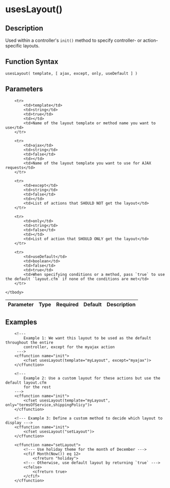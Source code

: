 # usesLayout()

## Description
Used within a controller's `init()` method to specify controller- or action-specific layouts.

## Function Syntax
	usesLayout( template, [ ajax, except, only, useDefault ] )


## Parameters
<table>
	<thead>
		<tr>
			<th>Parameter</th>
			<th>Type</th>
			<th>Required</th>
			<th>Default</th>
			<th>Description</th>
		</tr>
	</thead>
	<tbody>
		
		<tr>
			<td>template</td>
			<td>string</td>
			<td>true</td>
			<td></td>
			<td>Name of the layout template or method name you want to use</td>
		</tr>
		
		<tr>
			<td>ajax</td>
			<td>string</td>
			<td>false</td>
			<td></td>
			<td>Name of the layout template you want to use for AJAX requests</td>
		</tr>
		
		<tr>
			<td>except</td>
			<td>string</td>
			<td>false</td>
			<td></td>
			<td>List of actions that SHOULD NOT get the layout</td>
		</tr>
		
		<tr>
			<td>only</td>
			<td>string</td>
			<td>false</td>
			<td></td>
			<td>List of action that SHOULD ONLY get the layout</td>
		</tr>
		
		<tr>
			<td>useDefault</td>
			<td>boolean</td>
			<td>false</td>
			<td>true</td>
			<td>When specifying conditions or a method, pass `true` to use the default `layout.cfm` if none of the conditions are met</td>
		</tr>
		
	</tbody>
</table>


## Examples
	
		<!---
			Example 1: We want this layout to be used as the default throughout the entire
			controller, except for the myajax action
		 --->
		<cffunction name="init">
			<cfset usesLayout(template="myLayout", except="myajax")>
		</cffunction>
		
		<!---
			Example 2: Use a custom layout for these actions but use the default layout.cfm
			for the rest
		--->
		<cffunction name="init">
			<cfset usesLayout(template="myLayout", only="termsOfService,shippingPolicy")>
		</cffunction>
		
		<!--- Example 3: Define a custom method to decide which layout to display --->
		<cffunction name="init">
			<cfset usesLayout("setLayout")>
		</cffunction>
		
		<cffunction name="setLayout">
			<!--- Use holiday theme for the month of December --->
			<cfif Month(Now()) eq 12>
				<cfreturn "holiday">
			<!--- Otherwise, use default layout by returning `true` --->
			<cfelse>
				<cfreturn true>
			</cfif>
		</cffunction>
